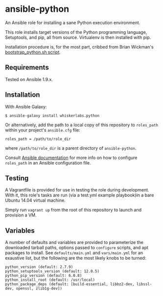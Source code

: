 # ansible-python

An Ansible role for installing a sane Python execution environment.

This role installs target versions of the Python programming language,
Setuptools, and pip, all from source. Virtualenv is then installed
with pip.

Installation procedure is, for the most part, cribbed from Brian
Wickman's
[bootstrap_python.sh script](https://github.com/wickman/python-bootstrap/).

## Requirements

Tested on Ansible 1.9.x.

## Installation

With Ansible Galaxy:

    $ ansible-galaxy install whiskerlabs.python

Or alternatively, add the path to a local copy of this repository to
`roles_path` within your project's `ansible.cfg` file:

    roles_path = /path/to/role_dir

where `/path/to/role_dir` is a parent directory of `ansible-python`.

Consult
[Ansible documentation](http://docs.ansible.com/intro_configuration.html)
for more info on how to configure `roles_path` in an Ansible
configuration file.

## Testing

A Vagrantfile is provided for use in testing the role during
development. With it, this role's tasks are run (via a test.yml
example playbook)in a bare Ubuntu 14.04 virtual machine.

Simply run `vagrant up` from the root of this repository to launch and
provision a VM.

## Variables

A number of defaults and variables are provided to parameterize the
downloaded tarball paths, options passed to `configure` scripts, and
apt packages to install. See `defaults/main.yml` and `vars/main.yml`
for an exaustive list, but the following are the most likely knobs to
be turned:

    python_version (default: 2.7.9)
    python_setuptools_version (default: 12.0.5)
    python_pip_version (default: 6.0.8)
    python_install_root (default: /usr/local)
    python_package_deps (default: [build-essential, libbz2-dev, libssl-dev, openssl, zlib1g-dev])
